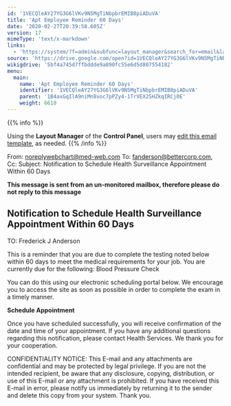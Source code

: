 ```yaml
---
id: '1VECQleAY27YG3G6lVKv9N5MgTiNbpbrEMIB8piADuVA'
title: 'Apt Employee Reminder 60 Days'
date: '2020-02-27T20:39:58.605Z'
version: 17
mimeType: 'text/x-markdown'
links:
  - 'https://system/?f=admin&subfunc=layout_manager&search_for=email&layout_search=Go&lv_layout_manager_limit=0&opp=edit&doc_type=EER60&old_module=Email&old_name=Apt+Employee+Reminder+60+Days&active=0'
source: 'https://drive.google.com/open?id=1VECQleAY27YG3G6lVKv9N5MgTiNbpbrEMIB8piADuVA'
wikigdrive: '5bf4a745d7ffbddde9a890fc55e6d5d807554182'
menu:
  main:
    name: 'Apt Employee Reminder 60 Days'
    identifier: '1VECQleAY27YG3G6lVKv9N5MgTiNbpbrEMIB8piADuVA'
    parent: '1B4axGqIlA9niMn8voc7pPZy4-1TrVEX2SHZkqIRCj0E'
    weight: 6610
---
```





{{% info %}}

Using the **Layout Manager** of the **Control Panel**, users may [edit this email template](https://system/?f=admin&subfunc=layout_manager&search_for=email&layout_search=Go&lv_layout_manager_limit=0&opp=edit&doc_type=EER60&old_module=Email&old_name=Apt+Employee+Reminder+60+Days&active=0), as needed.
{{% /info %}}



From: noreplywebchart@med-web.com
To: fanderson@bettercorp.com,
Cc:
Subject: Notification to Schedule Health Surveillance Appointment Within 60 Days

****This message is sent from an un-monitored mailbox, therefore please do not reply to this message****
  
## **Notification to Schedule Health Surveillance Appointment Within 60 Days**  


TO: Frederick J Anderson

This is a reminder that you are due to complete the testing noted below within 60 days to meet the medical requirements for your job.
You are currently due for the following:
Blood Pressure Check

You can do this using our electronic scheduling portal below. We encourage you to access the site as soon as possible in order to complete the exam in a timely manner.

**Schedule Appointment**

Once you have scheduled successfully, you will receive confirmation of the date and time of your appointment.
If you have any additional questions regarding this notification, please contact Health Services.
We thank you for your cooperation.


CONFIDENTIALITY NOTICE: This E-mail and any attachments are confidential and may be protected by legal privilege. If you are not the intended recipient, be aware that any disclosure, copying, distribution, or use of this E-mail or any attachment is prohibited. If you have received this E-mail in error, please notify us immediately by returning it to the sender and delete this copy from your system. Thank you.

